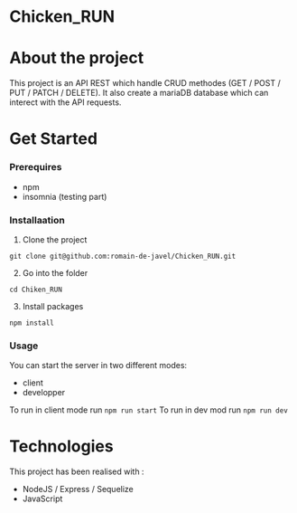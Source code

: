 # Chicken_RUN

# About the project
This project is an API REST which handle CRUD methodes (GET / POST / PUT / PATCH / DELETE).
It also create a mariaDB database which can interect with the API requests.

# Get Started
### Prerequires
* npm
* insomnia (testing part)

### Installaation
1. Clone the project
```
git clone git@github.com:romain-de-javel/Chicken_RUN.git
```
2. Go into the folder
```
cd Chiken_RUN
```
3.  Install packages
```
npm install
```

### Usage
You can start the server in two different modes:
* client
* developper

To run in client mode run ```npm run start```
To run in dev mod run ```npm run dev```

# Technologies
This project has been realised with :
* NodeJS / Express / Sequelize
* JavaScript 

